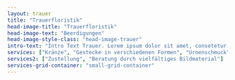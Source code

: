 ```yaml
---
layout: trauer
title: "Trauerfloristik"
head-image-title: "Trauerfloristik"
head-image-text: "Beerdigungen"
head-image-style-class: "head-image-trauer"
intro-text: "Intro Text Trauer. Lorem ipsum dolor sit amet, consetetur sadipscing elitr, sed diam nonumy eirmod tempor invidunt ut labore et dolore magna aliquyam erat, sed diam voluptua. At vero eos et accusam et justo duo dolores et ea rebum. Stet clita kasd gubergren, no sea takimata sanctus est Lorem ipsum dolor sit amet. Lorem ipsum dolor sit amet, consetetur sadipscing elitr, sed diam nonumy eirmod tempor invidunt ut labore et dolore magna aliquyam erat, sed diam voluptua. At vero eos et accusam et justo duo dolores et ea rebum. Stet clita kasd gubergren, no sea takimata sanctus est Lorem ipsum dolor sit amet."
services: ["Kränze", "Gestecke in verschiedenen Formen", "Urnenschmuck", "Sargdekoration", "Blütenblätter"]
services2: ["Zustellung", "Beratung durch vielfältiges Bildmaterial"]
services-grid-container: "small-grid-container"
---
```

